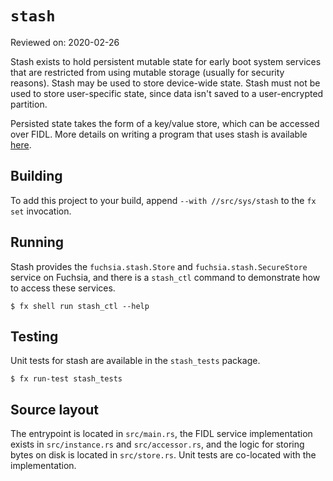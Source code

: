 # `stash`

Reviewed on: 2020-02-26

Stash exists to hold persistent mutable state for early boot system services
that are restricted from using mutable storage (usually for security reasons).
Stash may be used to store device-wide state. Stash must not be used to store
user-specific state, since data isn't saved to a user-encrypted partition.

Persisted state takes the form of a key/value store, which can be accessed over
FIDL. More details on writing a program that uses stash is available
[here](stash.md).

## Building

To add this project to your build, append `--with //src/sys/stash` to
the `fx set` invocation.

## Running

Stash provides the `fuchsia.stash.Store` and `fuchsia.stash.SecureStore` service
on Fuchsia, and there is a `stash_ctl` command to demonstrate how to access
these services.

```
$ fx shell run stash_ctl --help
```

## Testing

Unit tests for stash are available in the `stash_tests` package.

```
$ fx run-test stash_tests
```

## Source layout

The entrypoint is located in `src/main.rs`, the FIDL service implementation
exists in `src/instance.rs` and `src/accessor.rs`, and the logic for storing
bytes on disk is located in `src/store.rs`. Unit tests are co-located with the
implementation.
